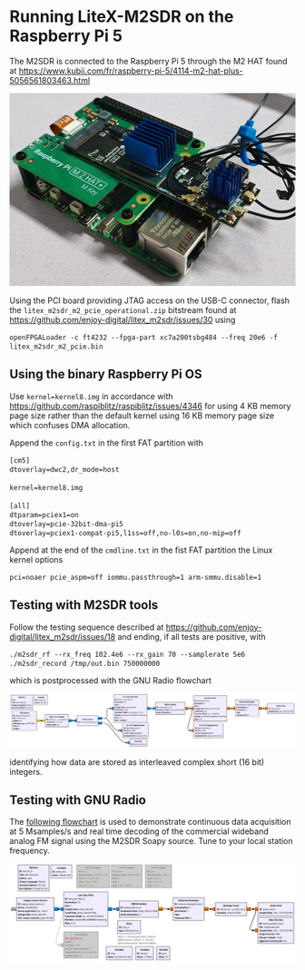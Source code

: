 # Running LiteX-M2SDR on the Raspberry Pi 5

The M2SDR is connected to the Raspberry Pi 5 through the M2 HAT found at
https://www.kubii.com/fr/raspberry-pi-5/4114-m2-hat-plus-5056561803463.html

<img src="raspberry-pi-5.jpg">

Using the PCI board providing JTAG access on the USB-C connector, flash the 
``litex_m2sdr_m2_pcie_operational.zip`` bitstream found
at https://github.com/enjoy-digital/litex_m2sdr/issues/30 using 
```
openFPGALoader -c ft4232 --fpga-part xc7a200tsbg484 --freq 20e6 -f litex_m2sdr_m2_pcie.bin 
```

## Using the binary Raspberry Pi OS

Use ``kernel=kernel8.img`` in accordance with
https://github.com/raspiblitz/raspiblitz/issues/4346 for using 4 KB memory page
size rather than the default kernel using 16 KB memory page size which confuses
DMA allocation.

Append the ``config.txt`` in the first FAT partition with
```
[cm5]
dtoverlay=dwc2,dr_mode=host

kernel=kernel8.img

[all]
dtparam=pciex1=on
dtoverlay=pcie-32bit-dma-pi5
dtoverlay=pciex1-compat-pi5,l1ss=off,no-l0s=on,no-mip=off
```

Append at the end of the ``cmdline.txt`` in the fist FAT partition the Linux 
kernel options
```
pci=noaer pcie_aspm=off iommu.passthrough=1 arm-smmu.disable=1
```

## Testing with M2SDR tools

Follow the testing sequence described at 
https://github.com/enjoy-digital/litex_m2sdr/issues/18 and ending, if all tests
are positive, with

```
./m2sdr_rf --rx_freq 102.4e6 --rx_gain 70 --samplerate 5e6
./m2sdr_record /tmp/out.bin 750000000
```
which is postprocessed with the GNU Radio flowchart

<img src="FM_postprocess.png">

identifying how data are stored as interleaved complex short (16 bit) integers.

## Testing with GNU Radio

The [following flowchart](raspberry-pi-5_FM.grc) is used to demonstrate 
continuous data acquisition at 5 Msamples/s and real time decoding of the 
commercial wideband analog FM signal using the M2SDR Soapy source. 
Tune to your local station frequency.

<img src="raspberry-pi-5_FM.png">
